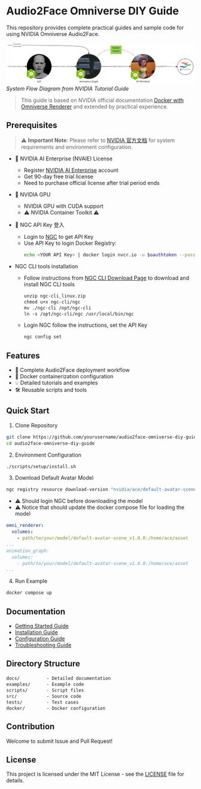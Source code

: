 # Audio2Face Omniverse DIY Guide

This repository provides complete practical guides and sample code for using NVIDIA Omniverse Audio2Face.

![alt text](docs/images/audio2face_omniverse_diy_guide.png)
*System Flow Diagram from NVIDIA Tutorial Guide*
> This guide is based on NVIDIA official documentation [Docker with Omniverse Renderer](https://docs.nvidia.com/ace/latest/workflows/animation_pipeline/docker_with_omniverse_renderer.html) and extended by practical experience.

## Prerequisites

> ⚠️ **Important Note**: Please refer to [NVIDIA 官方文档](https://docs.nvidia.com/ace/latest/workflows/animation_pipeline/docker_with_omniverse_renderer.html) for system requirements and environment configuration.

- 🔑 NVIDIA AI Enterprise (NVAIE) License
  - Register [NVIDIA AI Enterprise](https://www.nvidia.com/en-us/ai-enterprise/) account
  - Get 90-day free trial license
  - Need to purchase official license after trial period ends

- 🔑 NVIDIA GPU
  - NVIDIA GPU with CUDA support
  - ⚠️ NVIDIA Container Toolkit ⚠️

- 🔑 NGC API Key 登入
  - Login to [NGC](https://ngc.nvidia.com/) to get API Key
  - Use API Key to login Docker Registry:
    ```bash
    echo <YOUR API Key> | docker login nvcr.io -u $oauthtoken --password-stdin
    ```

- NGC CLI tools installation
  - Follow instructions from [NGC CLI Download Page](https://org.ngc.nvidia.com/setup/installers/cli) to download and install NGC CLI tools
    ```
    unzip ngc-cli_linux.zip
    chmod u+x ngc-cli/ngc
    mv ./ngc-cli /opt/ngc-cli
    ln -s /opt/ngc-cli/ngc /usr/local/bin/ngc
    ```
  - Login NGC
    follow the instructions, set the API Key
    ```bash
    ngc config set
    ```

## Features

- 🎯 Complete Audio2Face deployment workflow
- 🚀 Docker containerization configuration
- 💡 Detailed tutorials and examples
- 🛠 Reusable scripts and tools

## Quick Start

1. Clone Repository
```bash
git clone https://github.com/yourusername/audio2face-omniverse-diy-guide.git
cd audio2face-omniverse-diy-guide
```

2. Environment Configuration
```bash
./scripts/setup/install.sh
```


3. Download Default Avatar Model
```bash
ngc registry resource download-version "nvidia/ace/default-avatar-scene:1.0.0"
```
* ⚠️ Should login NGC before downloading the model
* ⚠️ Notice that should update the docker compose file for loading the model

```yaml
omni_renderer:
  volumes:
    - path/to/your/model/default-avatar-scene_v1.0.0:/home/ace/asset
...
animation_graph:
  volumes:
    - path/to/your/model/default-avatar-scene_v1.0.0:/home/ace/asset
...
```

4. Run Example
```bash
docker compose up
```

## Documentation

- [Getting Started Guide](docs/getting-started.md)
- [Installation Guide](docs/installation.md)
- [Configuration Guide](docs/configuration.md)
- [Troubleshooting Guide](docs/troubleshooting.md)

## Directory Structure

```
docs/          - Detailed documentation
examples/      - Example code
scripts/       - Script files
src/           - Source code
tests/         - Test cases
docker/        - Docker configuration
```

## Contribution

Welcome to submit Issue and Pull Request!

## License

This project is licensed under the MIT License - see the [LICENSE](LICENSE) file for details.
